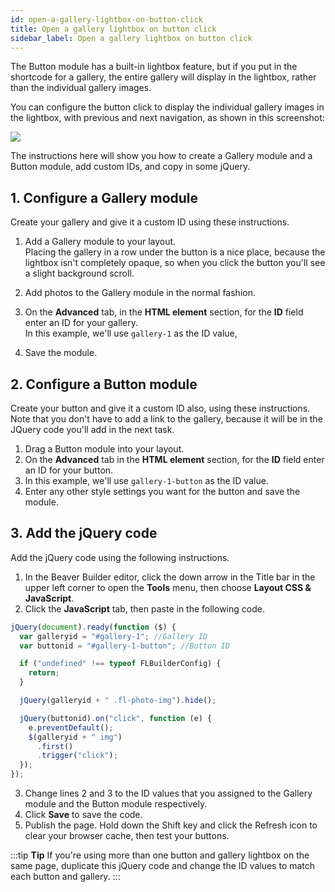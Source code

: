```yaml
---
id: open-a-gallery-lightbox-on-button-click
title: Open a gallery lightbox on button click
sidebar_label: Open a gallery lightbox on button click
---
```


The Button module has a built-in lightbox feature, but if you put in the
shortcode for a gallery, the entire gallery will display in the lightbox,
rather than the individual gallery images.

You can configure the button click to display the individual gallery images in
the lightbox, with previous and next navigation, as shown in this screenshot:

![](/img/how-to-tips-open-gallery-button-1.jpg)

The instructions here will show you how to create a Gallery module and a
Button module, add custom IDs, and copy in some jQuery.

## 1. Configure a Gallery module

Create your gallery and give it a custom ID using these instructions.

  1. Add a Gallery module to your layout.  
Placing the gallery in a row under the button is a nice place, because the
lightbox isn't completely opaque, so when you click the button you'll see a
slight background scroll.

  2. Add photos to the Gallery module in the normal fashion.
  3. On the **Advanced** tab, in the **HTML element** section, for the **ID** field enter an ID for your gallery.  
In this example, we'll use `gallery-1` as the ID value,

  4. Save the module.

## 2. Configure a Button module

Create your button and give it a custom ID also, using these instructions.
Note that you don't have to add a link to the gallery, because it will be in
the JQuery code you'll add in the next task.

  1. Drag a Button module into your layout.
  2. On the **Advanced** tab in the **HTML element** section, for the **ID** field enter an ID for your button.
  3. In this example, we'll use `gallery-1-button` as the ID value.
  4. Enter any other style settings you want for the button and save the module.

## 3. Add the jQuery code

Add the jQuery code using the following instructions.

  1. In the Beaver Builder editor, click the down arrow in the Title bar in the upper left corner to open the **Tools** menu, then choose **Layout CSS & JavaScript**.
  2. Click the **JavaScript** tab, then paste in the following code.

  ```js
  jQuery(document).ready(function ($) {
    var galleryid = "#gallery-1"; //Gallery ID
    var buttonid = "#gallery-1-button"; //Button ID

    if ("undefined" !== typeof FLBuilderConfig) {
      return;
    }

    jQuery(galleryid + " .fl-photo-img").hide();

    jQuery(buttonid).on("click", function (e) {
      e.preventDefault();
      $(galleryid + " img")
        .first()
        .trigger("click");
    });
  });
  ```

  3. Change lines 2 and 3 to the ID values that you assigned to the Gallery module and the Button module respectively.
  4. Click **Save** to save the code.
  5. Publish the page. Hold down the Shift key and click the Refresh icon to clear your browser cache, then test your buttons.

:::tip **Tip**
If you're using more than one button and gallery lightbox on the same
page, duplicate this jQuery code and change the ID values to match each button
and gallery.
:::
